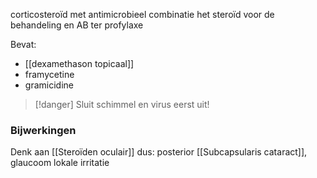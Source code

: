 corticosteroïd met antimicrobieel combinatie
het steroïd voor de behandeling en AB ter profylaxe

Bevat:
- [[dexamethason topicaal]]
- ​framycetine
- ​gramicidine

> [!danger] Sluit schimmel en virus eerst uit!


### Bijwerkingen
Denk aan [[Steroïden oculair]] dus: posterior [[Subcapsularis cataract]], glaucoom
lokale irritatie